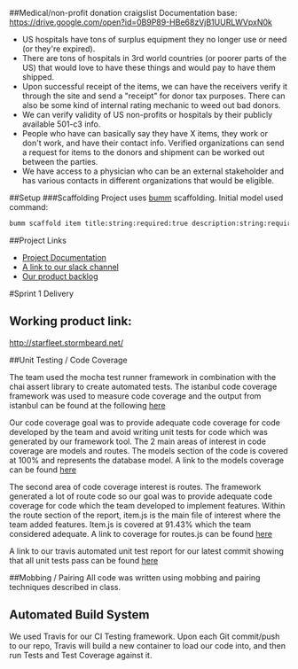 ##Medical/non-profit donation craigslist
Documentation base: https://drive.google.com/open?id=0B9P89-HBe68zVjB1UURLWVpxN0k
* US hospitals have tons of surplus equipment they no longer use or need (or they're expired).
* There are tons of hospitals in 3rd world countries (or poorer parts of the US) that would love to have these things and would pay to have them shipped.
* Upon successful receipt of the items, we can have the receivers verify it through the site and send a "receipt" for donor tax purposes. There can also be some kind of internal rating mechanic to weed out bad donors.
* We can verify validity of US non-profits or hospitals by their publicly available 501-c3 info.
* People who have can basically say they have X items, they work or don't work, and have their contact info. Verified organizations can send a request for items to the donors  and shipment can be worked out between the parties.
* We have access to a physician who can be an external stakeholder and has various contacts in different organizations that would be eligible.

##Setup
###Scaffolding
Project uses [bumm](https://github.com/saintedlama/bumm) scaffolding.  Initial model used command:
```bash
bumm scaffold item title:string:required:true description:string:required:true category:string:required:true condition:string:required:true
```


##Project Links
* [Project Documentation](https://drive.google.com/folderview?id=0B9P89-HBe68zVjB1UURLWVpxN0k&usp=drive_web)
* [A link to our slack channel](https://agilesoftwaredev.slack.com/messages/tonys/)
* [Our product backlog](https://trello.com/b/M7WweWDm/final-project-initial-backlog)

#Sprint 1 Delivery

## Working product link:
http://starfleet.stormbeard.net/

##Unit Testing / Code Coverage

The team used the mocha test runner framework in combination with the
chai assert library to create automated tests.  The istanbul code
coverage framework was used to measure code coverage and the output
from istanbul can be found at the following [here](https://dl.dropboxusercontent.com/u/48336796/lcov-report/medical-interchange/routes/item.js.html)

Our code coverage goal was to provide adequate code coverage for code
developed by the team and avoid writing unit tests for code which was
generated by our framework tool.  The 2 main areas of interest in code
coverage are models and routes.  The models section of the code is
covered at 100% and represents the database model.  A link to
the models coverage can be found [here](https://dl.dropboxusercontent.com/u/48336796/lcov-report/medical-interchange/models/index.html)

The second area of code coverage interest is routes.  The framework
generated a lot of route code so our goal was to provide adequate code
coverage for code which the team developed to implement features.
Within the route section of the report, item.js is the main file of
interest where the team added features.  Item.js is covered at 91.43%
which the team considered adequate.  A link to coverage for
routes.js can be found [here](file:///C:/Users/Will/Dropbox/Public/lcov-report/medical-interchange/routes/item.js.html)

A link to our travis automated unit test report for
our latest commit showing that all unit tests pass can be found [here](https://travis-ci.org/ggerrein/medical-interchange)

##Mobbing / Pairing
All code was written using mobbing and pairing techniques described in
class.

## Automated Build System
We used Travis for our CI Testing framework.  Upon each Git commit/push to our repo, Travis will build a new container to load our code into, and then run Tests and Test Coverage against it.  
